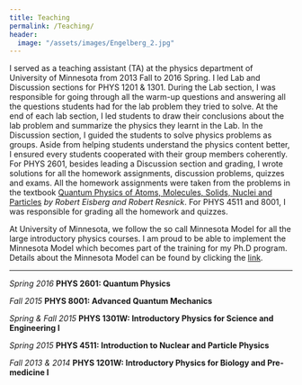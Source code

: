 ```yaml
---
title: Teaching
permalink: /Teaching/
header:
  image: "/assets/images/Engelberg_2.jpg"
---
```

I served as a teaching assistant (TA) at the physics department of University of Minnesota from 2013 Fall to 2016 Spring.
I led Lab and Discussion sections for PHYS 1201 & 1301. During the Lab section, I was responsible for going through all the warm-up questions and answering all the questions students had for the lab problem they tried to solve. At the end of each lab section, I led students to draw their conclusions about the lab problem and summarize the physics they learnt in the Lab. In the Discussion section, I guided the students to solve physics problems as groups. Aside from helping students understand the physics content better, I ensured every students cooperated with their group members coherently.
For PHYS 2601, besides leading a Discussion section and grading, I wrote solutions for all the homework assignments, discussion problems, quizzes and exams. All the homework assignments were taken from the problems in the textbook [Quantum Physics of Atoms, Molecules, Solids, Nuclei and Particles](https://www.amazon.com/Quantum-Physics-Molecules-Solids-Particles/dp/047187373X/ref=sr_1_1?ie=UTF8&qid=1507669735&sr=8-1&keywords=quantum+physics+of+atoms+molecules+solids+nuclei+and+particles) *by Robert Eisberg and Robert Resnick*.
For PHYS 4511 and 8001, I was responsible for grading all the homework and quizzes.

At University of Minnesota, we follow the so call Minnesota Model for all the large introductory physics courses. I am proud to be able to implement the Minnesota Model which becomes part of the training for my Ph.D program. Details about the Minnesota Model can be found by clicking the [link](http://groups.physics.umn.edu/physed/Research/MNModel/Model.html).

---

*Spring 2016* **PHYS 2601: Quantum Physics**

*Fall 2015* **PHYS 8001: Advanced Quantum Mechanics**

*Spring & Fall 2015* **PHYS 1301W: Introductory Physics for Science and Engineering I**

*Spring 2015* **PHYS 4511: Introduction to Nuclear and Particle Physics**

*Fall 2013 & 2014* **PHYS 1201W: Introductory Physics for Biology and Pre-medicine I**

